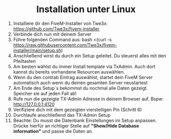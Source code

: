 # <center> Installation unter Linux
1. Installiere dir den FiveM-Installer von Twe3x: https://github.com/Twe3x/fivem-installer
2. Verbinde dich nun mit deinem Server
3. Führe folgenden Command aus: bash <(curl -s https://raw.githubusercontent.com/Twe3x/fivem-installer/main/setup.sh)
4. Anschließend wirst du durch ein Setup geleitet. Du steuerst alles mit den Pfeiltasten
5. Am besten wählst du immer Install template via TxAdmin. Auch dort kannst du bereits vorhandene Resourcen auswählen.
6. Wenn du den contrab Eintrag auswählst, startet dein FiveM Server automatisch auch wenn du deinen gesamten Server neustartest
7. Am Ende des Setup´s bekommst du nochmal alle Daten gezeigt. Speicher sie auf jeden Fall ab!
8. Rufe nun die gezeigte TX-Admin Adresse in deinem Browser auf. Bspw: http://127.0.0.1:4120
9. Verifiziere dich mit dem gezeigten vierstelligen Pin (Schritt 6)
10. Durchlaufe anschließend das TX-Admin Setup
11. Beachte: Du musst die Datenbank Einstellungen im Setup anpassen. Drücke hierfür an richtiger Stelle auf <b>"Show/Hide Database information"</b> und passe die Daten an.